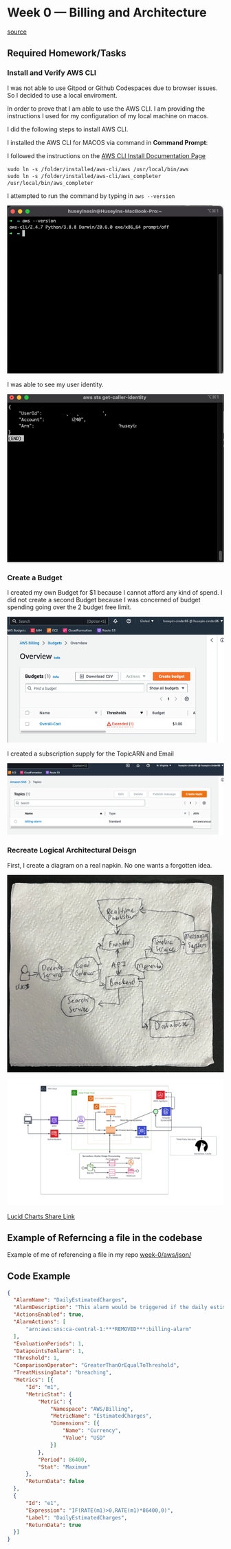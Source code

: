 # Week 0 — Billing and Architecture

[source](https://www.youtube.com/watch?v=8b8SvQHc4Pk&list=PLBfufR7vyJJ7k25byhRXJldB5AiwgNnWv)
## Required Homework/Tasks

### Install and Verify AWS CLI 

I was not able to use Gitpod or Github Codespaces due to browser issues.
So I decided to use a local enviroment.

In order to prove that I am able to use the AWS CLI.
I am providing the instructions I used for my configuration of my local machine on macos.

I did the following steps to install AWS CLI.

I installed the AWS CLI for MACOS via command in **Command Prompt**:

I followed the instructions on the [AWS CLI Install Documentation Page](https://docs.aws.amazon.com/cli/latest/userguide/getting-started-install.html)


```
sudo ln -s /folder/installed/aws-cli/aws /usr/local/bin/aws
sudo ln -s /folder/installed/aws-cli/aws_completer /usr/local/bin/aws_completer
```

I attempted to run the command by typing in `aws --version` 

![Installing AWS CLI](assets/installing-macos-aws-cli.png)

I was able to see my user identity.

![Proof of Working AWS CLI](assets/proof-of-aws-cli.png)

### Create a Budget

I created my own Budget for $1 because I cannot afford any kind of spend.
I did not create a second Budget because I was concerned of budget spending going over the 2 budget free limit.

![Image of The Budget Alarm I Created](assets/budget-alarm.png) 

I created a subscription supply for the TopicARN and Email

![Create SNS Topic](assets/sns-billing-alarm.png)

### Recreate Logical Architectural Deisgn

First, I create a diagram on a real napkin. No one wants a forgotten idea.

![Napkin Diagram](assets/napkin-diagram.png)

![Cruddur Logical Design](assets/logical-architecture-recreation-diagram.png)

[Lucid Charts Share Link](https://lucid.app/lucidchart/9d1e80e5-a300-4913-a618-222ddfcbf639/edit?viewport_loc=-648%2C-1007%2C1927%2C992%2C0_0&invitationId=inv_da8a036e-80ab-4ed7-b985-d134e873c55f
)

## Example of Referncing a file in the codebase

Example of me of referencing a file in my repo
[week-0/aws/json/](https://github.com/huseyinesin/aws-bootcamp-cruddur-2023/tree/week-0/aws/json)



## Code Example

```json
{
  "AlarmName": "DailyEstimatedCharges",
  "AlarmDescription": "This alarm would be triggered if the daily estimated charges exceeds 1$",
  "ActionsEnabled": true,
  "AlarmActions": [
      "arn:aws:sns:ca-central-1:***REMOVED***:billing-alarm"
  ],
  "EvaluationPeriods": 1,
  "DatapointsToAlarm": 1,
  "Threshold": 1,
  "ComparisonOperator": "GreaterThanOrEqualToThreshold",
  "TreatMissingData": "breaching",
  "Metrics": [{
      "Id": "m1",
      "MetricStat": {
          "Metric": {
              "Namespace": "AWS/Billing",
              "MetricName": "EstimatedCharges",
              "Dimensions": [{
                  "Name": "Currency",
                  "Value": "USD"
              }]
          },
          "Period": 86400,
          "Stat": "Maximum"
      },
      "ReturnData": false
  },
  {
      "Id": "e1",
      "Expression": "IF(RATE(m1)>0,RATE(m1)*86400,0)",
      "Label": "DailyEstimatedCharges",
      "ReturnData": true
  }]
}
```
